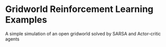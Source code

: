 # Gridworld Reinforcement Learning Examples

A simple simulation of an open gridworld solved by SARSA and Actor-critic agents

